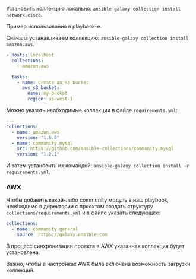 Установить коллекцию локально: `ansible-galaxy collection install network.cisco`.

Пример использования в playbook-е.

Сначала устанавливаем коллекцию: `ansible-galaxy collection install amazon.aws`.

```yaml
- hosts: localhost
  collections:
    - amazon.aws

  tasks:
    - name: Create an S3 bucket
      aws_s3_bucket:
        name: my-bucket
        region: us-west-1
```

Можно указать необходимые коллекции в файле `requirements.yml`:

```yaml
---
collections:
  - name: amazon.aws
    version: "1.5.0"
  - name: community.mysql
    src: https://github.com/ansible-collections/community.mysql
    version: "1.2.1"
```

И затем установить их командой: `ansible-galaxy collection install -r requirements.yml`.

### AWX

Чтобы добавить какой-либо community модуль в наш playbook, необходимо в директории с проектом создать структуру `collections/requirements.yml` и в файле указать следующее:

```yaml
collections:
  - name: community.general
    source: https://galaxy.ansible.com
```

В процесс синхронизации проекта в AWX указанная коллекция будет установлена.

Важно, чтобы в настройках AWX была включена возможность загрузки коллекций.